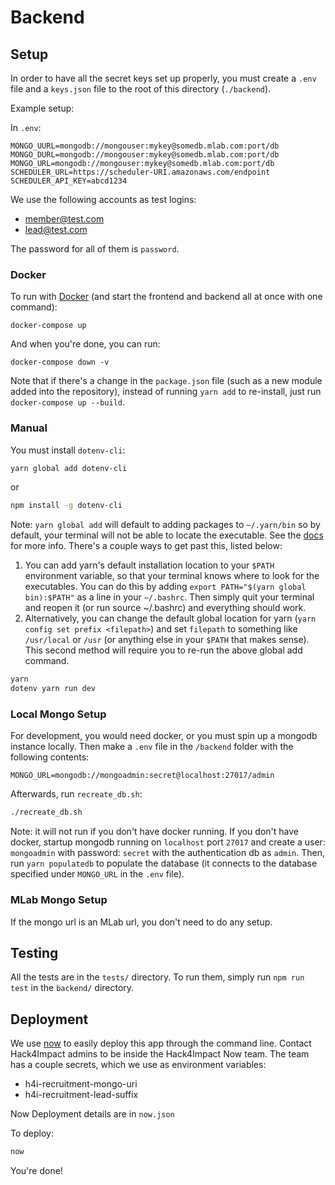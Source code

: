 # Backend

## Setup

In order to have all the secret keys set up properly, you must create a `.env` file and a `keys.json` file to the root of this directory (`./backend`).

Example setup:

In `.env`:
```
MONGO_UURL=mongodb://mongouser:mykey@somedb.mlab.com:port/db
MONGO_DURL=mongodb://mongouser:mykey@somedb.mlab.com:port/db
MONGO_URL=mongodb://mongouser:mykey@somedb.mlab.com:port/db
SCHEDULER_URL=https://scheduler-URI.amazonaws.com/endpoint
SCHEDULER_API_KEY=abcd1234
```

We use the following accounts as test logins:

  * member@test.com
  * lead@test.com

The password for all of them is `password`.

### Docker

To run with [Docker](https://www.docker.com/) (and start the frontend and backend all at once with one command):
```
docker-compose up
```

And when you're done, you can run:
```
docker-compose down -v
```

Note that if there's a change in the `package.json` file (such as a new module added into the repository), instead of running `yarn add` to re-install, just run `docker-compose up --build`. 


### Manual

You must install `dotenv-cli`:

```sh
yarn global add dotenv-cli
```

or

```sh
npm install -g dotenv-cli
```

Note: `yarn global add` will default to adding packages to `~/.yarn/bin` so by default, your terminal will not be able to locate the executable. See the [docs](https://yarnpkg.com/lang/en/docs/cli/global/) for more info. There's a couple ways to get past this, listed below:

1.  You can add yarn's default installation location to your `$PATH` environment variable, so that your terminal knows where to look for the executables. You can do this by adding `export PATH="$(yarn global bin):$PATH"` as a line in your `~/.bashrc`. Then simply quit your terminal and reopen it (or run source ~/.bashrc) and everything should work.
2.  Alternatively, you can change the default global location for yarn (`yarn config set prefix <filepath>`) and set `filepath` to something like `/usr/local` or `/usr` (or anything else in your `$PATH` that makes sense). This second method will require you to re-run the above global add command.


```sh
yarn
dotenv yarn run dev
```

### Local Mongo Setup

For development, you would need docker, or you must spin up a mongodb instance locally. Then make a `.env` file in the `/backend` folder with the following contents:

```env
MONGO_URL=mongodb://mongoadmin:secret@localhost:27017/admin
```

Afterwards, run `recreate_db.sh`:

```sh
./recreate_db.sh
```

Note: it will not run if you don't have docker running. If you don't have docker, startup mongodb running on `localhost` port `27017` and create a user: `mongoadmin` with password: `secret` with the authentication db as `admin`. Then, run `yarn populatedb` to populate the database (it connects to the database specified under `MONGO_URL` in the `.env` file).

### MLab Mongo Setup

If the mongo url is an MLab url, you don't need to do any setup.

## Testing

All the tests are in the `tests/` directory. To run them, simply run `npm run test` in the `backend/` directory.

## Deployment

We use [now](https://zeit.co/now) to easily deploy this app through the command line. Contact Hack4Impact admins to be inside the Hack4Impact Now team. The team has a couple secrets, which we use as environment variables:

- h4i-recruitment-mongo-uri
- h4i-recruitment-lead-suffix

Now Deployment details are in `now.json`

To deploy:

```sh
now
```

You're done!
